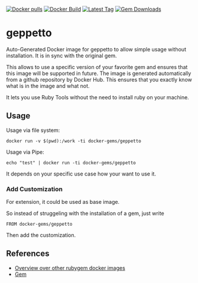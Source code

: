 [![Docker pulls](https://img.shields.io/docker/pulls/rubygem/geppetto.svg)](https://hub.docker.com/r/rubygem/geppetto/)
[![Docker Build](https://img.shields.io/docker/automated/rubygem/geppetto.svg)](https://hub.docker.com/r/rubygem/geppetto/)
[![Latest Tag](https://img.shields.io/github/tag/docker-rubygem/geppetto.svg)](https://hub.docker.com/r/rubygem/geppetto/)
[![Gem Downloads](https://img.shields.io/gem/dt/geppetto.svg)](https://rubygems.org/gems/geppetto/)
# geppetto

Auto-Generated Docker image for geppetto to allow simple usage without installation.
It is in sync with the original gem.

This allows to use a specific version of your favorite gem and ensures that this image will be supported in future.
The image is generated automatically from a github repository by Docker Hub.
This ensures that you exactly know what is in the image and what not.

It lets you use Ruby Tools without the need to install ruby on your machine.

## Usage

Usage via file system:

`docker run -v $(pwd):/work -ti docker-gems/geppetto`

Usage via Pipe:

`echo "test" | docker run -ti docker-gems/geppetto`

It depends on your specific use case how your want to use it.

### Add Customization

For extension, it could be used as base image.

So instead of struggeling with the installation of a gem, just write

`FROM docker-gems/geppetto`

Then add the customization.

## References

 - [Overview over other rubygem docker images](https://github.com/thinkbot/docker-rubygem)
 - [Gem](https://rubygems.org/gems/geppetto/)
